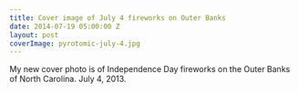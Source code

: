 ```yaml
---
title: Cover image of July 4 fireworks on Outer Banks
date: 2014-07-19 05:00:00 Z
layout: post
coverImage: pyrotomic-july-4.jpg
---
```


My new cover photo is of Independence Day fireworks on the Outer Banks of North Carolina. July 4, 2013.
